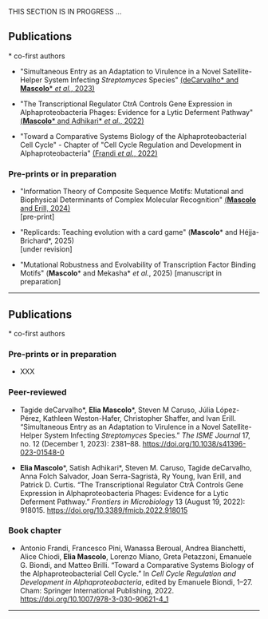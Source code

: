 
THIS SECTION IS IN PROGRESS ...

## Publications
\* co-first authors

* "Simultaneous Entry as an Adaptation to Virulence in a Novel Satellite-Helper System Infecting *Streptomyces* Species"
[(deCarvalho\* and **Mascolo**\* *et al.*, 2023)](https://doi.org/10.1038/s41396-023-01548-0)

* "The Transcriptional Regulator CtrA Controls Gene Expression in Alphaproteobacteria Phages: Evidence for a Lytic Deferment Pathway"
[(**Mascolo**\* and Adhikari\* *et al.*, 2022)](https://doi.org/10.3389/fmicb.2022.918015)

* "Toward a Comparative Systems Biology of the Alphaproteobacterial Cell Cycle" - Chapter of "Cell Cycle Regulation and Development in Alphaproteobacteria"
[(Frandi *et al.*, 2022)](https://doi.org/10.1007/978-3-030-90621-4_1)

### Pre-prints or in preparation

* "Information Theory of Composite Sequence Motifs: Mutational and Biophysical Determinants of Complex Molecular Recognition"
[(**Mascolo** and Erill, 2024)](https://doi.org/10.1101/2024.11.11.623117)	
[pre-print]

* "Replicards: Teaching evolution with a card game"
(**Mascolo**\* and Héjja-Brichard\*, 2025)	
[under revision]

* "Mutational Robustness and Evolvability of Transcription Factor Binding Motifs"
(**Mascolo**\* and Mekasha\* *et al.*, 2025) [manuscript in preparation]

---

## Publications
\* co-first authors

### Pre-prints or in preparation

* XXX

### Peer-reviewed

* Tagide deCarvalho\*, **Elia Mascolo**\*, Steven M Caruso, Júlia López-Pérez, Kathleen Weston-Hafer, Christopher Shaffer, and Ivan Erill. “Simultaneous Entry as an Adaptation to Virulence in a Novel Satellite-Helper System Infecting *Streptomyces* Species.” *The ISME Journal* 17, no. 12 (December 1, 2023): 2381–88. <https://doi.org/10.1038/s41396-023-01548-0>

* **Elia Mascolo**\*, Satish Adhikari\*, Steven M. Caruso, Tagide deCarvalho, Anna Folch Salvador, Joan Serra-Sagristà, Ry Young, Ivan Erill, and Patrick D. Curtis. “The Transcriptional Regulator CtrA Controls Gene Expression in Alphaproteobacteria Phages: Evidence for a Lytic Deferment Pathway.” *Frontiers in Microbiology* 13 (August 19, 2022): 918015. <https://doi.org/10.3389/fmicb.2022.918015>

### Book chapter
* Antonio Frandi, Francesco Pini, Wanassa Beroual, Andrea Bianchetti, Alice Chiodi, **Elia Mascolo**, Lorenzo Miano, Greta Petazzoni, Emanuele G. Biondi, and Matteo Brilli. “Toward a Comparative Systems Biology of the Alphaproteobacterial Cell Cycle.” In *Cell Cycle Regulation and Development in Alphaproteobacteria*, edited by Emanuele Biondi, 1–27. Cham: Springer International Publishing, 2022. <https://doi.org/10.1007/978-3-030-90621-4_1>

---


